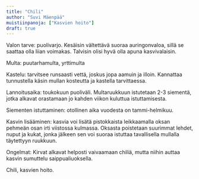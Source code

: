 ```yaml
---
title: "Chili"
author: "Suvi Mäenpää"
muistiinpanoja: ["Kasvien hoito"]
draft: true
---
```


Valon tarve: puolivarjo. Kesäisin vältettävä suoraa auringonvaloa, sillä se saattaa olla liian voimakas. Talvisin olisi hyvä olla apuna kasvivalaisin.

Multa: puutarhamulta, yrttimulta

Kastelu: tarvitsee runsaasti vettä, joskus jopa aamuin ja illoin. Kannattaa tunnustella käsin mullan kosteutta ja kastella tarvittaessa.

Lannoitusaika: toukokuun puoliväli. Multaruukkuun istutetaan 2-3 siementä, jotka alkavat orastamaan jo kahden viikon kuluttua istuttamisesta. 

Siementen istuttaminen: otollinen aika vuodesta on tammi-helmikuu. 

Kasvin lisääminen: kasvia voi lisätä pistokkaista leikkaamalla oksan pehmeän osan irti viistossa kulmassa. Oksasta poistetaan suurimmat lehdet, nuput ja kukat, jonka jälkeen sen voi suoraa istuttaa tavallisella mullalla täytettyyn ruukkuun.

Ongelmat: Kirvat alkavat helposti vaivaamaan chiliä, mutta niihin auttaa kasvin sumuttelu saippualiuoksella. 








Chili, kasvien hoito.
